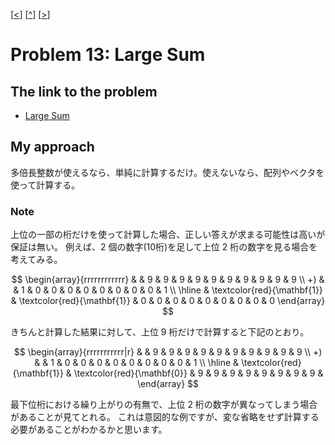 \[[<](./p0012.md)] \[[^](../README_ja.md)] \[[>](./p0014.md)]

# Problem 13: Large Sum

## The link to the problem

- [Large Sum](https://projecteuler.net/problem=13)

## My approach

多倍長整数が使えるなら、単純に計算するだけ。使えないなら、配列やベクタを使って計算する。

### Note

上位の一部の桁だけを使って計算した場合、正しい答えが求まる可能性は高いが保証は無い。
例えば、2 個の数字(10桁)を足して上位 2 桁の数字を見る場合を考えてみる。

$$
\begin{array}{rrrrrrrrrrrr}
   &   & 9 & 9 & 9 & 9 & 9 & 9 & 9 & 9 & 9 & 9 \\
+) &   & 1 & 0 & 0 & 0 & 0 & 0 & 0 & 0 & 0 & 1 \\
\hline
   & \textcolor{red}{\mathbf{1}} & \textcolor{red}{\mathbf{1}} & 0 & 0 & 0 & 0 & 0 & 0 & 0 & 0 & 0
\end{array}
$$

きちんと計算した結果に対して、上位 9 桁だけで計算すると下記のとおり。

$$
\begin{array}{rrrrrrrrrrr|r}
   &   & 9 & 9 & 9 & 9 & 9 & 9 & 9 & 9 & 9 & 9 \\
+) &   & 1 & 0 & 0 & 0 & 0 & 0 & 0 & 0 & 0 & 1 \\
\hline
   & \textcolor{red}{\mathbf{1}} & \textcolor{red}{\mathbf{0}} & 9 & 9 & 9 & 9 & 9 & 9 & 9 & 9 &
\end{array}
$$

最下位桁における繰り上がりの有無で、上位 2 桁の数字が異なってしまう場合があることが見てとれる。
これは意図的な例ですが、変な省略をせず計算する必要があることがわかるかと思います。

